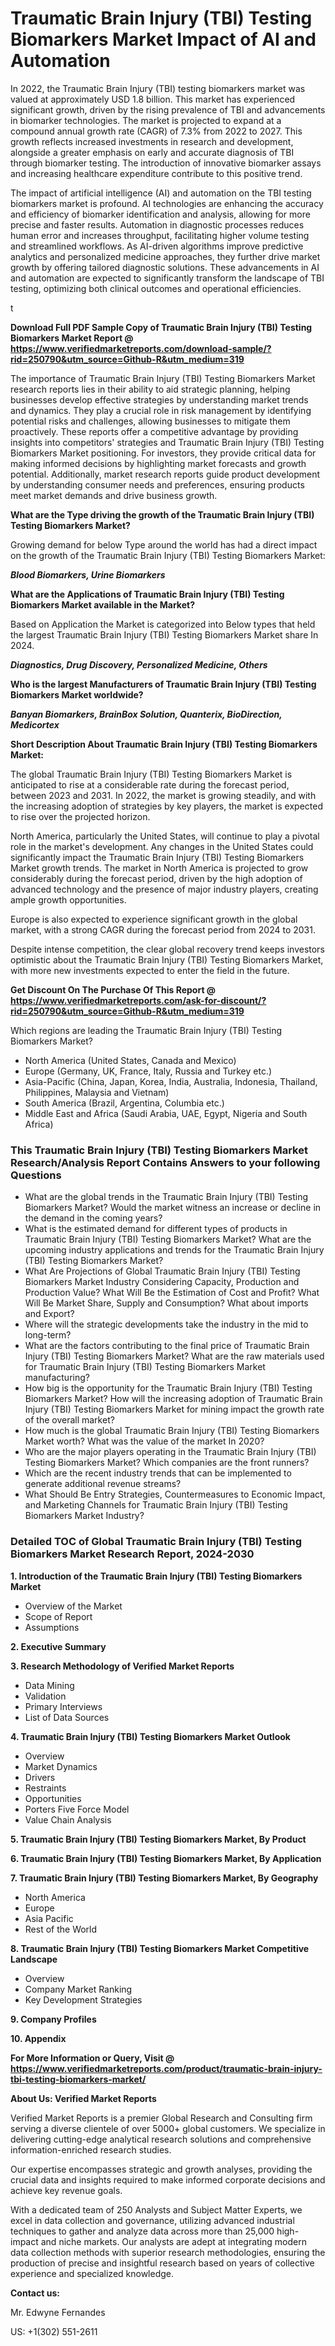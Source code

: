 <meta name="title" content="Global Traumatic Brain Injury (TBI) Testing Biomarkers Market Impact of AI and Automation"><meta name="description" content="In 2022, the Traumatic Brain Injury (TBI) testing biomarkers market was valued at approximately USD 1.8 billion. This market has experienced significant growth, driven"><meta name="title" content="Traumatic Brain Injury (TBI) Testing Biomarkers Market Size, Share, Scope, Trends, Growth, Opportunities, Analysis, Forecast"><h1>Traumatic Brain Injury (TBI) Testing Biomarkers Market Impact of AI and Automation</h1><p>In 2022, the Traumatic Brain Injury (TBI) testing biomarkers market was valued at approximately USD 1.8 billion. This market has experienced significant growth, driven by the rising prevalence of TBI and advancements in biomarker technologies. The market is projected to expand at a compound annual growth rate (CAGR) of 7.3% from 2022 to 2027. This growth reflects increased investments in research and development, alongside a greater emphasis on early and accurate diagnosis of TBI through biomarker testing. The introduction of innovative biomarker assays and increasing healthcare expenditure contribute to this positive trend.</p><p>The impact of artificial intelligence (AI) and automation on the TBI testing biomarkers market is profound. AI technologies are enhancing the accuracy and efficiency of biomarker identification and analysis, allowing for more precise and faster results. Automation in diagnostic processes reduces human error and increases throughput, facilitating higher volume testing and streamlined workflows. As AI-driven algorithms improve predictive analytics and personalized medicine approaches, they further drive market growth by offering tailored diagnostic solutions. These advancements in AI and automation are expected to significantly transform the landscape of TBI testing, optimizing both clinical outcomes and operational efficiencies.</p>t</p><p id="" class=""><strong>Download Full PDF Sample Copy of Traumatic Brain Injury (TBI) Testing Biomarkers Market Report @ <a href="https://www.verifiedmarketreports.com/download-sample/?rid=250790&utm_source=Github-R&utm_medium=319" target="_blank">https://www.verifiedmarketreports.com/download-sample/?rid=250790&utm_source=Github-R&utm_medium=319</a></strong></p><p>The importance of&nbsp;Traumatic Brain Injury (TBI) Testing Biomarkers Market research reports lies in their ability to aid strategic planning, helping businesses develop effective strategies by understanding market trends and dynamics. They play a crucial role in risk management by identifying potential risks and challenges, allowing businesses to mitigate them proactively. These reports offer a competitive advantage by providing insights into competitors' strategies and Traumatic Brain Injury (TBI) Testing Biomarkers Market positioning. For investors, they provide critical data for making informed decisions by highlighting market forecasts and growth potential. Additionally, market research reports guide product development by understanding consumer needs and preferences, ensuring products meet market demands and drive business growth.</p><p><strong>What are the&nbsp;Type driving the growth of the Traumatic Brain Injury (TBI) Testing Biomarkers Market?</strong></p><p id="" class="">Growing demand for below Type around the world has had a direct impact on the growth of the Traumatic Brain Injury (TBI) Testing Biomarkers Market:</p><em><strong>Blood Biomarkers, Urine Biomarkers</strong></em></p><strong>What are the&nbsp;Applications&nbsp;of Traumatic Brain Injury (TBI) Testing Biomarkers Market available in the Market?</strong></p><p id="" class="">Based on Application the Market is categorized into Below types that held the largest Traumatic Brain Injury (TBI) Testing Biomarkers Market share In 2024.</p><em><strong>Diagnostics, Drug Discovery, Personalized Medicine, Others</strong></em></p><strong>Who is the largest Manufacturers of Traumatic Brain Injury (TBI) Testing Biomarkers Market worldwide?</strong></p><p><em><strong>Banyan Biomarkers, BrainBox Solution, Quanterix, BioDirection, Medicortex</strong></em></p><p id="" class=""><strong>Short Description About Traumatic Brain Injury (TBI) Testing Biomarkers Market:</strong></p><p>The global Traumatic Brain Injury (TBI) Testing Biomarkers Market is anticipated to rise at a considerable rate during the forecast period, between 2023 and 2031. In 2022, the market is growing steadily, and with the increasing adoption of strategies by key players, the market is expected to rise over the projected horizon.</p><p>North America, particularly the United States, will continue to play a pivotal role in the market's development. Any changes in the United States could significantly impact the Traumatic Brain Injury (TBI) Testing Biomarkers Market growth trends. The market in North America is projected to grow considerably during the forecast period, driven by the high adoption of advanced technology and the presence of major industry players, creating ample growth opportunities.</p><p>Europe is also expected to experience significant growth in the global market, with a strong CAGR during the forecast period from 2024 to 2031.</p><p>Despite intense competition, the clear global recovery trend keeps investors optimistic about the Traumatic Brain Injury (TBI) Testing Biomarkers Market, with more new investments expected to enter the field in the future.</p><p id="" class=""><strong>Get Discount On The Purchase Of This Report @ <a href="https://www.verifiedmarketreports.com/ask-for-discount/?rid=250790&utm_source=Github-R&utm_medium=319" target="_blank">https://www.verifiedmarketreports.com/ask-for-discount/?rid=250790&utm_source=Github-R&utm_medium=319</a></strong></p>Which regions are leading the Traumatic Brain Injury (TBI) Testing Biomarkers Market?</p><ul><li>North America (United States, Canada and Mexico)</li><li>Europe (Germany, UK, France, Italy, Russia and Turkey etc.)</li><li>Asia-Pacific (China, Japan, Korea, India, Australia, Indonesia, Thailand, Philippines, Malaysia and Vietnam)</li><li>South America (Brazil, Argentina, Columbia etc.)</li><li>Middle East and Africa (Saudi Arabia, UAE, Egypt, Nigeria and South Africa)</li></ul><h3 id="" class="">This Traumatic Brain Injury (TBI) Testing Biomarkers Market Research/Analysis Report Contains Answers to your following Questions</h3><ul><li>What are the global trends in the Traumatic Brain Injury (TBI) Testing Biomarkers Market? Would the market witness an increase or decline in the demand in the coming years?</li><li>What is the estimated demand for different types of products in Traumatic Brain Injury (TBI) Testing Biomarkers Market? What are the upcoming industry applications and trends for the Traumatic Brain Injury (TBI) Testing Biomarkers Market?</li><li>What Are Projections of Global Traumatic Brain Injury (TBI) Testing Biomarkers Market Industry Considering Capacity, Production and Production Value? What Will Be the Estimation of Cost and Profit? What Will Be Market Share, Supply and Consumption? What about imports and Export?</li><li>Where will the strategic developments take the industry in the mid to long-term?</li><li>What are the factors contributing to the final price of Traumatic Brain Injury (TBI) Testing Biomarkers Market? What are the raw materials used for Traumatic Brain Injury (TBI) Testing Biomarkers Market manufacturing?</li><li>How big is the opportunity for the Traumatic Brain Injury (TBI) Testing Biomarkers Market? How will the increasing adoption of Traumatic Brain Injury (TBI) Testing Biomarkers Market for mining impact the growth rate of the overall market?</li><li>How much is the global Traumatic Brain Injury (TBI) Testing Biomarkers Market worth? What was the value of the market In 2020?</li><li>Who are the major players operating in the Traumatic Brain Injury (TBI) Testing Biomarkers Market? Which companies are the front runners?</li><li>Which are the recent industry trends that can be implemented to generate additional revenue streams?</li><li>What Should Be Entry Strategies, Countermeasures to Economic Impact, and Marketing Channels for Traumatic Brain Injury (TBI) Testing Biomarkers Market Industry?</li></ul><h3 id="" class="">Detailed TOC of Global Traumatic Brain Injury (TBI) Testing Biomarkers Market Research Report, 2024-2030</h3><p id="" class=""><strong>1. Introduction of the Traumatic Brain Injury (TBI) Testing Biomarkers Market</strong></p><ul><li>Overview of the Market</li><li>Scope of Report</li><li>Assumptions</li></ul><p id="" class=""><strong>2. Executive Summary</strong></p><p id="" class=""><strong>3. Research Methodology of Verified Market Reports</strong></p><ul><li>Data Mining</li><li>Validation</li><li>Primary Interviews</li><li>List of Data Sources</li></ul><p id="" class=""><strong>4. Traumatic Brain Injury (TBI) Testing Biomarkers Market Outlook</strong></p><ul><li>Overview</li><li>Market Dynamics</li><li>Drivers</li><li>Restraints</li><li>Opportunities</li><li>Porters Five Force Model</li><li>Value Chain Analysis</li></ul><p id="" class=""><strong>5. Traumatic Brain Injury (TBI) Testing Biomarkers Market, By Product</strong></p><p id="" class=""><strong>6. Traumatic Brain Injury (TBI) Testing Biomarkers Market, By Application</strong></p><p id="" class=""><strong>7. Traumatic Brain Injury (TBI) Testing Biomarkers Market, By Geography</strong></p><ul><li>North America</li><li>Europe</li><li>Asia Pacific</li><li>Rest of the World</li></ul><p id="" class=""><strong>8. Traumatic Brain Injury (TBI) Testing Biomarkers Market Competitive Landscape</strong></p><ul><li>Overview</li><li>Company Market Ranking</li><li>Key Development Strategies</li></ul><p id="" class=""><strong>9. Company Profiles</strong></p><p id="" class=""><strong>10. Appendix</strong></p><p id="" class=""><strong>For More Information or Query, Visit @ <a href="https://www.verifiedmarketreports.com/product/traumatic-brain-injury-tbi-testing-biomarkers-market/" target="_blank">https://www.verifiedmarketreports.com/product/traumatic-brain-injury-tbi-testing-biomarkers-market/</a></strong></p><p id="" class=""><strong>About Us: Verified Market Reports</strong></p><p id="" class="">Verified Market Reports is a premier Global Research and Consulting firm serving a diverse clientele of over 5000+ global customers. We specialize in delivering cutting-edge analytical research solutions and comprehensive information-enriched research studies.</p><p id="" class="">Our expertise encompasses strategic and growth analyses, providing the crucial data and insights required to make informed corporate decisions and achieve key revenue goals.</p><p id="" class="">With a dedicated team of 250 Analysts and Subject Matter Experts, we excel in data collection and governance, utilizing advanced industrial techniques to gather and analyze data across more than 25,000 high-impact and niche markets. Our analysts are adept at integrating modern data collection methods with superior research methodologies, ensuring the production of precise and insightful research based on years of collective experience and specialized knowledge.</p><p id="" class=""><strong>Contact us:</strong></p><p id="" class="">Mr. Edwyne Fernandes</p><p id="" class="">US: +1(302) 551-2611</p>